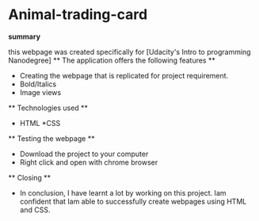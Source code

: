 # Animal-trading-card

**summary**

this webpage was created specifically for [Udacity's Intro to programming Nanodegree]
** The application offers the following features **

* Creating the webpage that is replicated for project requirement.
* Bold/Italics
* Image views

** Technologies used **
* HTML
*CSS

** Testing the webpage **
* Download the project to your computer
* Right click and open with chrome browser

** Closing **
* In conclusion, I have learnt a lot by working on this project. Iam confident that Iam able to successfully create webpages using HTML and CSS.
